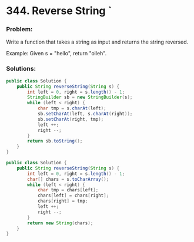 # 344. Reverse String `

### Problem:

Write a function that takes a string as input and returns the string reversed.

Example:
Given s = "hello", return "olleh".


### Solutions:

```java
public class Solution {
    public String reverseString(String s) {
        int left = 0, right = s.length() - 1;
        StringBuilder sb = new StringBuilder(s);
        while (left < right) {
            char tmp = s.charAt(left);
            sb.setCharAt(left, s.charAt(right));
            sb.setCharAt(right, tmp);
            left ++;
            right --;
        }
        return sb.toString();
    }
}
```

```java
public class Solution {
    public String reverseString(String s) {
        int left = 0, right = s.length() - 1;
        char[] chars = s.toCharArray();
        while (left < right) {
            char tmp = chars[left];
            chars[left] = chars[right];
            chars[right] = tmp;
            left ++;
            right --;
        }
        return new String(chars);
    }
}
```